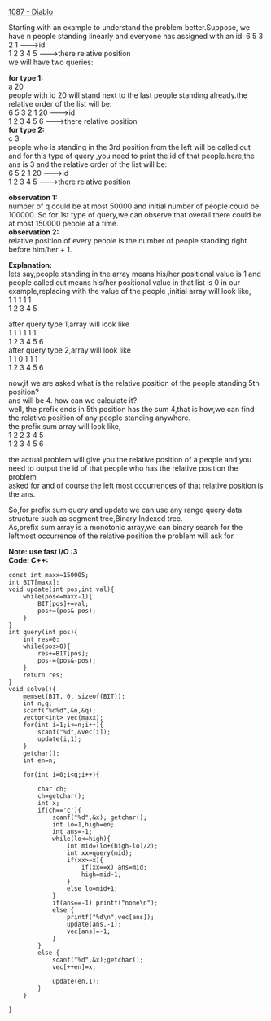 [1087 - Diablo](http://lightoj.com/volume_showproblem.php?problem=1087)

Starting with an example to understand the problem better.Suppose, we have n people standing linearly and everyone has assigned with an id:
6 5 3 2 1 --->id  
1 2 3 4 5 --->there relative position  
we will have two queries:  

**for type 1:**  
a 20  
people with id 20 will stand next to the last people standing already.the relative order of the list will be:  
6 5 3 2 1 20 --->id  
1 2 3 4 5 6  --->there relative position  
**for type 2:**   
c 3  
people who is standing in the 3rd position from the left will be called out and for this type of query ,you need to print the id of that people.here,the ans is 3 and   the relative order of the list will be:  
6 5 2 1 20 --->id  
1 2 3 4 5  --->there relative position  

**observation 1:**   
number of q could be at most 50000 and initial number of people could be 100000. So for 1st type of query,we can observe that overall there could be at most 150000   people at a time.  
**observation 2:**  
relative position of every people is the number of people standing right before him/her + 1.  

**Explanation:**  
lets say,people standing in the array means his/her positional value is 1 and people called out means his/her positional value in that list is 0 in our  example,replacing with the value of the people ,initial array will look like,  
1 1 1 1 1   
1 2 3 4 5  

after query type 1,array will look like  
1 1 1 1 1 1  
1 2 3 4 5 6  
after query type 2,array will look like  
1 1 0 1 1 1  
1 2 3 4 5 6  


now,if we are asked what is the relative position of the people standing 5th position?  
ans will be 4. how can we calculate it?  
well, the prefix ends in 5th position has the sum 4,that is how,we can find the relative position of any people standing anywhere.  
the prefix sum array will look like,  
1 2 2 3 4 5  
1 2 3 4 5 6  

the actual problem will give you the relative position of a people and you need to output the id of that people who has the relative position the problem  
asked for and of course the left most occurrences of that relative position is the ans.  

So,for prefix sum query and update we can use any range query data structure such as segment tree,Binary Indexed tree.  
As,prefix sum array is a monotonic array,we can binary search for the leftmost occurrence of the relative position the problem will ask for.  

**Note: use fast I/O :3**  
**Code: C++:**  

	const int maxx=150005;
	int BIT[maxx];
	void update(int pos,int val){
	    while(pos<=maxx-1){
	        BIT[pos]+=val;
	        pos+=(pos&-pos);
	    }
	}
	int query(int pos){
	    int res=0;
	    while(pos>0){
	        res+=BIT[pos];
	        pos-=(pos&-pos);
	    }
	    return res;
	}
	void solve(){
	    memset(BIT, 0, sizeof(BIT));
	    int n,q;
	    scanf("%d%d",&n,&q);
	    vector<int> vec(maxx);
	    for(int i=1;i<=n;i++){
	        scanf("%d",&vec[i]);
	        update(i,1);
	    }
	    getchar();
		int en=n;
	
	    for(int i=0;i<q;i++){
	
	        char ch;
	        ch=getchar();
	        int x;
	        if(ch=='c'){
	            scanf("%d",&x); getchar();
	            int lo=1,high=en;
	            int ans=-1;
	            while(lo<=high){
	                int mid=(lo+(high-lo)/2);
	                int xx=query(mid);
	                if(xx>=x){
	                    if(xx==x) ans=mid;
	                    high=mid-1;
	                }
	                else lo=mid+1;
	            }
	            if(ans==-1) printf("none\n");
	            else {
	                printf("%d\n",vec[ans]);
	                update(ans,-1);
	                vec[ans]=-1;	
	            }
	        }
	        else {
	            scanf("%d",&x);getchar();
	            vec[++en]=x;
	
	            update(en,1);
	        }
	    }
	
	}